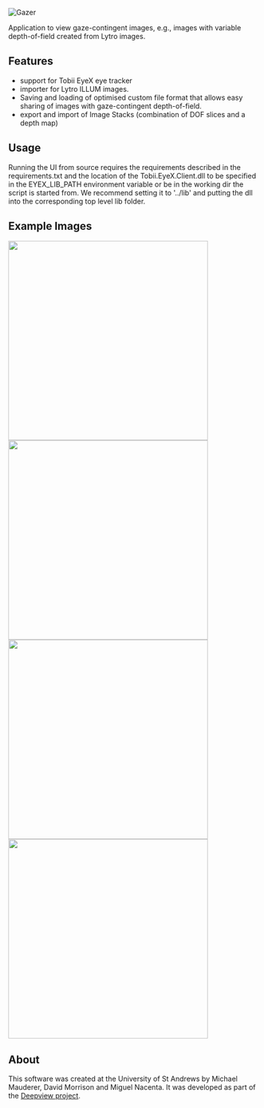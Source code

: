 [logo]: https://github.com/MichaelMauderer/Gazer/blob/develop/gazer/assets/logo/Gazer-Logo-full.jpg "Gazer"
[pier-preview]: https://github.com/MichaelMauderer/Gazer/blob/develop/gazer/assets/pier-preview.PNG "St Andrews Pier"
[cloister-preview]: https://github.com/MichaelMauderer/Gazer/blob/develop/gazer/assets/cloister-preview.PNG "St Andrews Cloister"
[workbench-preview]: https://github.com/MichaelMauderer/Gazer/blob/develop/gazer/assets/workbench-preview.PNG "SACHI Workbench"
[scale-preview]: https://github.com/MichaelMauderer/Gazer/blob/develop/gazer/assets/scale-preview.PNG "Paper Scale"

![Gazer][logo]

Application to view gaze-contingent images, e.g., images with variable
depth-of-field created from Lytro images.

Features
--------
* support for Tobii EyeX eye tracker
* importer for Lytro ILLUM images.
* Saving and loading of optimised custom file format that allows easy sharing
  of images with gaze-contingent depth-of-field.
* export and import of Image Stacks (combination of DOF slices and a depth map)

Usage
-----
Running the UI from source requires the requirements described in the
requirements.txt and the location of the Tobii.EyeX.Client.dll to be specified
in the EYEX_LIB_PATH environment variable or be in the working dir the script
is started from. We recommend setting it to '../lib' and putting the dll into the
corresponding top level lib folder.

Example Images
--------------


<a href="https://github.com/MichaelMauderer/Gazer/raw/develop/gazer/assets/st-andrews-pier.gc"><img src="https://github.com/MichaelMauderer/Gazer/blob/develop/gazer/assets/pier-preview.PNG" align="float left" width="400" ></a>
<a href="https://github.com/MichaelMauderer/Gazer/raw/develop/gazer/assets/st-andrews-cloister.gc"><img src="https://github.com/MichaelMauderer/Gazer/blob/develop/gazer/assets/cloister-preview.PNG" align="float left" width="400" ></a>
<a href="https://github.com/MichaelMauderer/Gazer/raw/develop/gazer/assets/sachi_workbench.gc"><img src="https://github.com/MichaelMauderer/Gazer/blob/develop/gazer/assets/workbench-preview.PNG" align="float left" width="400" ></a>
<a href="https://github.com/MichaelMauderer/Gazer/raw/develop/gazer/assets/scale.gc"><img src="https://github.com/MichaelMauderer/Gazer/blob/develop/gazer/assets/scale-preview.PNG" align="float left" width="400" ></a>

About
-----
This software was created at the University of St Andrews by Michael Mauderer, David Morrison and Miguel Nacenta.
It was developed as part of the [Deepview project](http://deepview.cs.st-andrews.ac.uk/).
